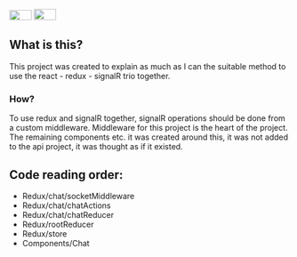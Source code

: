 [<code><img height="18" width="40" src="https://raw.githubusercontent.com/hjnilsson/country-flags/master/svg/gb.svg"></code>](https://github.com/berkslv/react-redux-signalR/blob/master/README.md)
[<code><img height="20" width="40" src="https://raw.githubusercontent.com/hjnilsson/country-flags/master/svg/tr.svg"></code>](https://github.com/berkslv/react-redux-signalR/blob/master/README.tr.md)

## What is this?

This project was created to explain as much as I can the suitable method to use the react - redux - signalR trio together.
 
### How?
To use redux and signalR together, signalR operations should be done from a custom middleware. Middleware for this project is the heart of the project. The remaining components etc. it was created around this, it was not added to the api project, it was thought as if it existed.
 

## Code reading order:

 - Redux/chat/socketMiddleware
 - Redux/chat/chatActions
 - Redux/chat/chatReducer
 - Redux/rootReducer
 - Redux/store
 - Components/Chat
